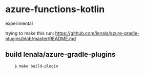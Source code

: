 # azure-functions-kotlin
experimental

trying to make this run: https://github.com/lenala/azure-gradle-plugins/blob/master/README.md

## build lenala/azure-gradle-plugins

```
    $ make build-plugin

```